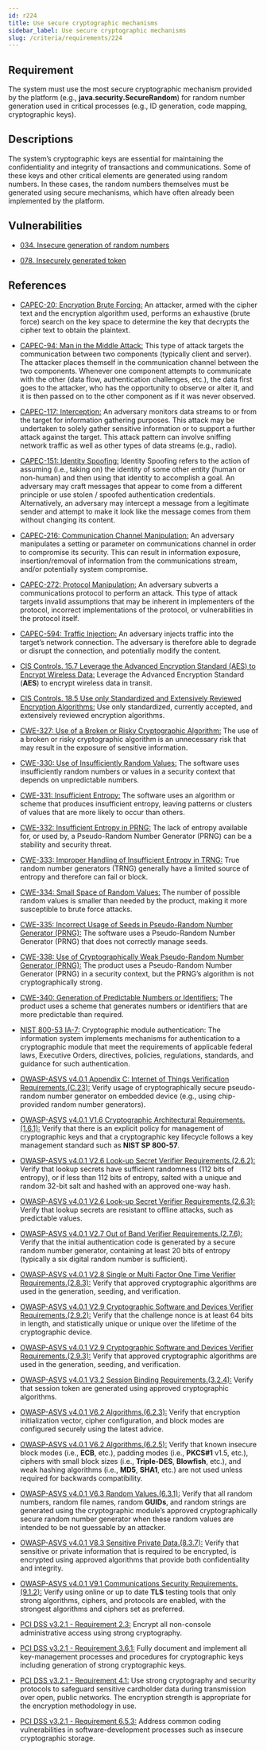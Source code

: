 ```yaml
---
id: r224
title: Use secure cryptographic mechanisms
sidebar_label: Use secure cryptographic mechanisms
slug: /criteria/requirements/224
---
```


## Requirement

The system must use
the most secure cryptographic mechanism
provided by the platform
(e.g., **java.security.SecureRandom**)
for random number generation used
in critical processes
(e.g., ID generation, code mapping, cryptographic keys).

## Descriptions

The system’s cryptographic keys
are essential for maintaining
the confidentiality and integrity
of transactions and communications.
Some of these keys
and other critical elements
are generated using random numbers.
In these cases,
the random numbers themselves
must be generated
using secure mechanisms,
which have often already been implemented
by the platform.

## Vulnerabilities

- [034. Insecure generation of random numbers](/criteria/vulnerabilities/034)

- [078. Insecurely generated token](/criteria/vulnerabilities/078)

## References

- [CAPEC-20: Encryption Brute Forcing:](https://capec.mitre.org/data/definitions/20.html)
An attacker, armed with the cipher text
and the encryption algorithm used,
performs an exhaustive (brute force) search
on the key space to determine
the key that decrypts the cipher text
to obtain the plaintext.

- [CAPEC-94: Man in the Middle Attack:](https://capec.mitre.org/data/definitions/94.html)
This type of attack targets
the communication between two components
(typically client and server).
The attacker places themself
in the communication channel
between the two components.
Whenever one component attempts
to communicate with the other
(data flow, authentication challenges, etc.),
the data first goes to the attacker,
who has the opportunity
to observe or alter it,
and it is then passed on to the other component
as if it was never observed.

- [CAPEC-117: Interception:](https://capec.mitre.org/data/definitions/117.html)
An adversary monitors data streams to
or from the target
for information gathering purposes.
This attack may be undertaken
to solely gather sensitive information
or to support a further attack
against the target.
This attack pattern
can involve sniffing network traffic
as well as other types
of data streams (e.g., radio).

- [CAPEC-151: Identity Spoofing:](https://capec.mitre.org/data/definitions/151.html)
Identity Spoofing refers to the action of assuming (i.e., taking on)
the identity of some other entity (human or non-human)
and then using that identity to accomplish a goal.
An adversary may craft messages that appear to come from a different principle
or use stolen / spoofed authentication credentials.
Alternatively, an adversary may intercept a message from a legitimate sender
and attempt to make it look like the message comes from them
without changing its content.

- [CAPEC-216: Communication Channel Manipulation:](https://capec.mitre.org/data/definitions/216.html)
An adversary manipulates a setting or parameter on communications channel
in order to compromise its security. This can result in information exposure,
insertion/removal of information from the communications stream,
and/or potentially system compromise.

- [CAPEC-272: Protocol Manipulation:](https://capec.mitre.org/data/definitions/272.html)
An adversary subverts a communications protocol to perform an attack.
This type of attack targets invalid assumptions
that may be inherent in implementers of the protocol,
incorrect implementations of the protocol,
or vulnerabilities in the protocol itself.

- [CAPEC-594: Traffic Injection:](https://capec.mitre.org/data/definitions/594.html)
An adversary injects traffic into the target’s network connection.
The adversary is therefore able to degrade or disrupt the connection,
and potentially modify the content.

- [CIS Controls. 15.7 Leverage the Advanced Encryption Standard (AES) to Encrypt Wireless Data:](https://www.cisecurity.org/controls/)
Leverage the Advanced Encryption Standard (**AES**)
to encrypt wireless data in transit.

- [CIS Controls. 18.5 Use only Standardized and Extensively Reviewed Encryption Algorithms:](https://www.cisecurity.org/controls/)
Use only standardized, currently accepted,
and extensively reviewed encryption algorithms.

- [CWE-327: Use of a Broken or Risky Cryptographic Algorithm:](https://cwe.mitre.org/data/definitions/327.html)
The use of a broken or risky cryptographic algorithm is an unnecessary risk
that may result in the exposure of sensitive information.

- [CWE-330: Use of Insufficiently Random Values:](https://cwe.mitre.org/data/definitions/330.html)
The software uses insufficiently random numbers
or values in a security context that depends on unpredictable numbers.

- [CWE-331: Insufficient Entropy:](https://cwe.mitre.org/data/definitions/331.html)
The software uses an algorithm or scheme that produces insufficient entropy,
leaving patterns or clusters of values
that are more likely to occur than others.

- [CWE-332: Insufficient Entropy in PRNG:](https://cwe.mitre.org/data/definitions/332.html)
The lack of entropy available for, or used by,
a Pseudo-Random Number Generator (PRNG) can be a stability and security threat.

- [CWE-333: Improper Handling of Insufficient Entropy in TRNG:](https://cwe.mitre.org/data/definitions/333.html)
True random number generators (TRNG) generally have a limited source of entropy
and therefore can fail or block.

- [CWE-334: Small Space of Random Values:](https://cwe.mitre.org/data/definitions/334.html)
The number of possible random values is smaller than needed by the product,
making it more susceptible to brute force attacks.

- [CWE-335: Incorrect Usage of Seeds in Pseudo-Random Number Generator (PRNG):](https://cwe.mitre.org/data/definitions/335.html)
The software uses a Pseudo-Random Number Generator (PRNG)
that does not correctly manage seeds.

- [CWE-338: Use of Cryptographically Weak Pseudo-Random Number Generator (PRNG):](https://cwe.mitre.org/data/definitions/338.html)
The product uses a Pseudo-Random Number Generator (PRNG) in a security context,
but the PRNG’s algorithm is not cryptographically strong.

- [CWE-340: Generation of Predictable Numbers or Identifiers:](https://cwe.mitre.org/data/definitions/340.html)
The product uses a scheme that generates numbers
or identifiers that are more predictable than required.

- [NIST 800-53 IA-7:](https://nvd.nist.gov/800-53/Rev4/control/IA-7)
Cryptographic module authentication:
The information system implements mechanisms for authentication
to a cryptographic module that
meet the requirements of applicable federal laws, Executive Orders, directives,
policies, regulations, standards, and guidance for such authentication.

- [OWASP-ASVS v4.0.1 Appendix C: Internet of Things Verification Requirements.(C.23):](https://owasp.org/www-pdf-archive/OWASP_Application_Security_Verification_Standard_4.0-en.pdf)
Verify usage of cryptographically secure pseudo-random number generator
on embedded device (e.g., using chip-provided random number generators).

- [OWASP-ASVS v4.0.1 V1.6 Cryptographic Architectural Requirements.(1.6.1):](https://owasp.org/www-pdf-archive/OWASP_Application_Security_Verification_Standard_4.0-en.pdf)
Verify that there is an explicit policy for management of cryptographic keys
and that a cryptographic key lifecycle follows a key management standard
such as **NIST SP 800-57**.

- [OWASP-ASVS v4.0.1 V2.6 Look-up Secret Verifier Requirements.(2.6.2):](https://owasp.org/www-pdf-archive/OWASP_Application_Security_Verification_Standard_4.0-en.pdf)
Verify that lookup secrets have sufficient randomness (112 bits of entropy),
or if less than 112 bits of entropy, salted with a unique
and random 32-bit salt and hashed with an approved one-way hash.

- [OWASP-ASVS v4.0.1 V2.6 Look-up Secret Verifier Requirements.(2.6.3):](https://owasp.org/www-pdf-archive/OWASP_Application_Security_Verification_Standard_4.0-en.pdf)
Verify that lookup secrets are resistant to offline attacks,
such as predictable values.

- [OWASP-ASVS v4.0.1 V2.7 Out of Band Verifier Requirements.(2.7.6):](https://owasp.org/www-pdf-archive/OWASP_Application_Security_Verification_Standard_4.0-en.pdf)
Verify that the initial authentication code is generated
by a secure random number generator,
containing at least 20 bits of entropy
(typically a six digital random number is sufficient).

- [OWASP-ASVS v4.0.1 V2.8 Single or Multi Factor One Time Verifier Requirements.(2.8.3):](https://owasp.org/www-pdf-archive/OWASP_Application_Security_Verification_Standard_4.0-en.pdf)
Verify that approved cryptographic algorithms are used in the generation,
seeding, and verification.

- [OWASP-ASVS v4.0.1 V2.9 Cryptographic Software and Devices Verifier Requirements.(2.9.2):](https://owasp.org/www-pdf-archive/OWASP_Application_Security_Verification_Standard_4.0-en.pdf)
Verify that the challenge nonce is at least 64 bits in length,
and statistically unique
or unique over the lifetime of the cryptographic device.

- [OWASP-ASVS v4.0.1 V2.9 Cryptographic Software and Devices Verifier Requirements.(2.9.3):](https://owasp.org/www-pdf-archive/OWASP_Application_Security_Verification_Standard_4.0-en.pdf)
Verify that approved cryptographic algorithms are used in the generation,
seeding, and verification.

- [OWASP-ASVS v4.0.1 V3.2 Session Binding Requirements.(3.2.4):](https://owasp.org/www-pdf-archive/OWASP_Application_Security_Verification_Standard_4.0-en.pdf)
Verify that session token are generated
using approved cryptographic algorithms.

- [OWASP-ASVS v4.0.1 V6.2 Algorithms.(6.2.3):](https://owasp.org/www-pdf-archive/OWASP_Application_Security_Verification_Standard_4.0-en.pdf)
Verify that encryption initialization vector, cipher configuration,
and block modes are configured securely using the latest advice.

- [OWASP-ASVS v4.0.1 V6.2 Algorithms.(6.2.5):](https://owasp.org/www-pdf-archive/OWASP_Application_Security_Verification_Standard_4.0-en.pdf)
Verify that known insecure block modes (i.e., **ECB**, etc.),
padding modes (i.e., **PKCS#1** v1.5, etc.),
ciphers with small block sizes (i.e., **Triple-DES**, **Blowfish**, etc.),
and weak hashing algorithms (i.e., **MD5**, **SHA1**, etc.)
are not used unless required for backwards compatibility.

- [OWASP-ASVS v4.0.1 V6.3 Random Values.(6.3.1):](https://owasp.org/www-pdf-archive/OWASP_Application_Security_Verification_Standard_4.0-en.pdf)
Verify that all random numbers, random file names, random **GUIDs**,
and random strings are generated using the cryptographic module’s
approved cryptographically secure random number generator
when these random values are intended to be not guessable by an attacker.

- [OWASP-ASVS v4.0.1 V8.3 Sensitive Private Data.(8.3.7):](https://owasp.org/www-pdf-archive/OWASP_Application_Security_Verification_Standard_4.0-en.pdf)
Verify that sensitive or private information that is required to be encrypted,
is encrypted using approved algorithms that provide both confidentiality
and integrity.

- [OWASP-ASVS v4.0.1 V9.1 Communications Security Requirements.(9.1.2):](https://owasp.org/www-pdf-archive/OWASP_Application_Security_Verification_Standard_4.0-en.pdf)
Verify using online or up to date **TLS** testing tools
that only strong algorithms, ciphers, and protocols are enabled,
with the strongest algorithms and ciphers set as preferred.

- [PCI DSS v3.2.1 - Requirement 2.3:](https://www.pcisecuritystandards.org/documents/PCI_DSS_v3-2-1.pdf)
Encrypt all non-console administrative access using strong cryptography.

- [PCI DSS v3.2.1 - Requirement 3.6.1:](https://www.pcisecuritystandards.org/documents/PCI_DSS_v3-2-1.pdf)
Fully document and implement all key-management processes
and procedures for cryptographic keys
including generation of strong cryptographic keys.

- [PCI DSS v3.2.1 - Requirement 4.1:](https://www.pcisecuritystandards.org/documents/PCI_DSS_v3-2-1.pdf)
Use strong cryptography and security protocols
to safeguard sensitive cardholder data during transmission over open,
public networks. The encryption strength is appropriate
for the encryption methodology in use.

- [PCI DSS v3.2.1 - Requirement 6.5.3:](https://www.pcisecuritystandards.org/documents/PCI_DSS_v3-2-1.pdf)
Address common coding vulnerabilities in software-development processes
such as insecure cryptographic storage.
